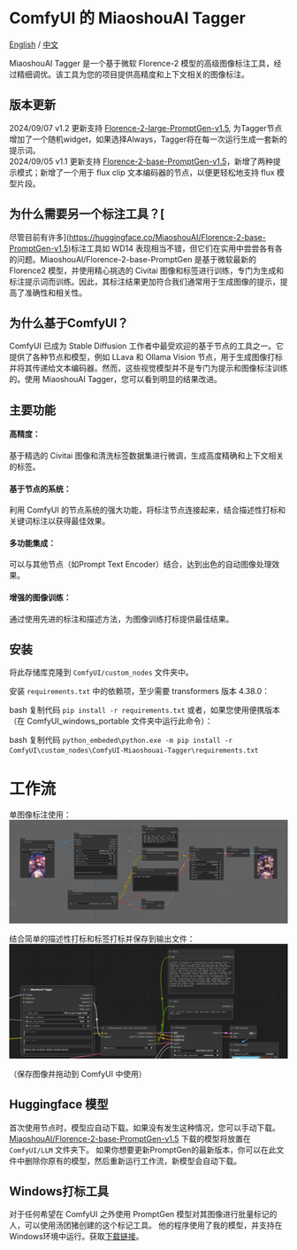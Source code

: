# ComfyUI 的 MiaoshouAI Tagger

[English](README.md) / [中文](README_CN.md)

MiaoshouAI Tagger 是一个基于微软 Florence-2 模型的高级图像标注工具，经过精细调优。该工具为您的项目提供高精度和上下文相关的图像标注。

## 版本更新
2024/09/07 v1.2 更新支持 [Florence-2-large-PromptGen-v1.5](https://huggingface.co/MiaoshouAI/Florence-2-large-PromptGen-v1.5), 为Tagger节点增加了一个随机widget，如果选择Always，Tagger将在每一次运行生成一套新的提示词。<br>
2024/09/05 v1.1 更新支持 [Florence-2-base-PromptGen-v1.5](https://huggingface.co/MiaoshouAI/Florence-2-base-PromptGen-v1.5)，新增了两种提示模式；新增了一个用于 flux clip 文本编码器的节点，以便更轻松地支持 flux 模型片段。

## 为什么需要另一个标注工具？[
尽管目前有许多](https://huggingface.co/MiaoshouAI/Florence-2-base-PromptGen-v1.5)标注工具如 WD14 表现相当不错，但它们在实用中尝尝各有各的问题。MiaoshouAI/Florence-2-base-PromptGen 是基于微软最新的 Florence2 模型，并使用精心挑选的 Civitai 图像和标签进行训练，专门为生成和标注提示词而训练。因此，其标注结果更加符合我们通常用于生成图像的提示，提高了准确性和相关性。

## 为什么基于ComfyUI？
ComfyUI 已成为 Stable Diffusion 工作者中最受欢迎的基于节点的工具之一。它提供了各种节点和模型，例如 LLava 和 Ollama Vision 节点，用于生成图像打标并将其传递给文本编码器。然而，这些视觉模型并不是专门为提示和图像标注训练的。使用 MiaoshouAI Tagger，您可以看到明显的结果改进。

## 主要功能
#### 高精度：
基于精选的 Civitai 图像和清洗标签数据集进行微调，生成高度精确和上下文相关的标签。

#### 基于节点的系统：
利用 ComfyUI 的节点系统的强大功能，将标注节点连接起来，结合描述性打标和关键词标注以获得最佳效果。

#### 多功能集成：
可以与其他节点（如Prompt Text Encoder）结合，达到出色的自动图像处理效果。

#### 增强的图像训练：
通过使用先进的标注和描述方法，为图像训练打标提供最佳结果。

## 安装
将此存储库克隆到 `ComfyUI/custom_nodes` 文件夹中。

安装 `requirements.txt` 中的依赖项，至少需要 transformers 版本 4.38.0：

bash
复制代码
`pip install -r requirements.txt`
或者，如果您使用便携版本（在 ComfyUI_windows_portable 文件夹中运行此命令）：

bash
复制代码
`python_embeded\python.exe -m pip install -r ComfyUI\custom_nodes\ComfyUI-Miaoshouai-Tagger\requirements.txt`

# 工作流
单图像标注使用：
![miaoshouai_tagger_single_node_workflow.png](examples/miaoshouai_tagger_single_node_workflow.png)

结合简单的描述性打标和标签打标并保存到输出文件：
![image](examples/miaoshouai_tagger_combined_workflow.png)

（保存图像并拖动到 ComfyUI 中使用）

## Huggingface 模型
首次使用节点时，模型应自动下载。如果没有发生这种情况，您可以手动下载。
[MiaoshouAI/Florence-2-base-PromptGen-v1.5](https://huggingface.co/MiaoshouAI/Florence-2-base-PromptGen-v1.5)
下载的模型将放置在 `ComfyUI/LLM` 文件夹下。
如果你想要更新PromptGen的最新版本，你可以在此文件中删除你原有的模型，然后重新运行工作流，新模型会自动下载。

## Windows打标工具
对于任何希望在 ComfyUI 之外使用 PromptGen 模型对其图像进行批量标记的人，可以使用汤团猪创建的这个标记工具。
他的程序使用了我的模型，并支持在Windows环境中运行。获取[下载链接](https://github.com/TTPlanetPig/Florence_2_tagger)。